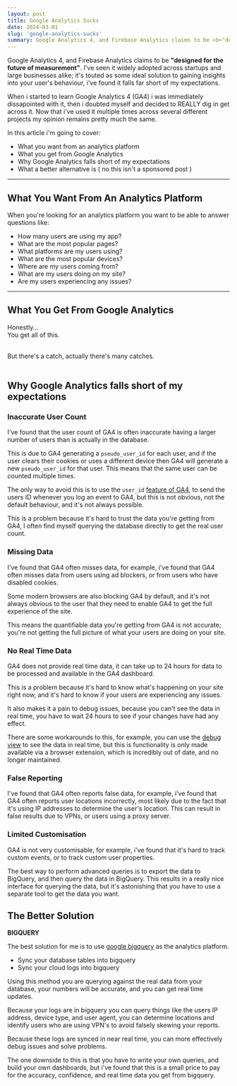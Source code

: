 ```yaml
---
layout: post
title: Google Analytics Sucks
date: 2024-03-01
slug: 'google-analytics-sucks'
summary: Google Analytics 4, and Firebase Analytics claims to be <b>"designed for the future of measurement"</b>. I've seen it widely adopted across startups and large businesses alike; it's touted as some ideal solution to gaining insights into your user's behaviour, i've found it falls far short of my expectations.
---
```


Google Analytics 4, and Firebase Analytics claims to be <b>"designed for the future of measurement"</b>. I've seen it widely adopted across startups and large businesses alike; it's touted as some ideal solution to gaining insights into your user's behaviour, i've found it falls far short of my expectations.

When i started to learn Google Analytics 4 (GA4) i was immediately dissapointed with it, then i doubted myself and decided to REALLY dig in get across it. Now that i've used it multiple times across several different projects my opinion remains pretty much the same.

In this article i'm going to cover:

- What you want from an analytics platform
- What you get from Google Analytics
- Why Google Analytics falls short of my expectations
- What a better alternative is ( no this isn't a sponsored post )

<hr>

## What You Want From An Analytics Platform

When you're looking for an analytics platform you want to be able to answer questions like:

- How many users are using my app?
- What are the most popular pages?
- What platforms are my users using?
- What are the most popular devices?
- Where are my users coming from?
- What are my users doing on my site?
- Are my users experiencing any issues?

<hr>

## What You Get From Google Analytics

Honestly...<br>
You get all of this.<br><br>

But there's a catch, actually there's many catches.<br><br>

## Why Google Analytics falls short of my expectations

### Inaccurate User Count

I've found that the user count of GA4 is often inaccurate having a larger number of users than is actually in the database.

This is due to GA4 generating a `pseudo_user_id` for each user, and if the user clears their cookies or uses a different device then GA4 will generate a new `pseudo_user_id` for that user. This means that the same user can be counted multiple times.

The only way to avoid this is to use the `user_id` [feature of GA4](https://firebase.google.com/docs/analytics/userid#web-modular-api), to send the users ID whenever you log an event to GA4, but this is not obvious, not the default behaviour, and it's not always possible.

This is a problem because it's hard to trust the data you're getting from GA4, I often find myself querying the database directly to get the real user count.

### Missing Data

I've found that GA4 often misses data, for example, i've found that GA4 often misses data from users using ad blockers, or from users who have disabled cookies.

Some modern browsers are also blocking GA4 by default, and it's not always obvious to the user that they need to enable GA4 to get the full experience of the site.

This means the quantifiable data you're getting from GA4 is not accurate; you're not getting the full picture of what your users are doing on your site.

### No Real Time Data

GA4 does not provide real time data, it can take up to 24 hours for data to be processed and available in the GA4 dashboard.

This is a problem because it's hard to know what's happening on your site right now, and it's hard to know if your users are experiencing any issues.

It also makes it a pain to debug issues, because you can't see the data in real time, you have to wait 24 hours to see if your changes have had any effect.

There are some workarounds to this, for example, you can use the [debug view](https://chromewebstore.google.com/detail/google-analytics-debugger/jnkmfdileelhofjcijamephohjechhna) to see the data in real time, but this is functionality is only made available via a browser extension, which is incredibly out of date, and no longer maintained.

### False Reporting

I've found that GA4 often reports false data, for example, i've found that GA4 often reports user locations incorrectly, most likely due to the fact that it's using IP addresses to determine the user's location.
This can result in false results due to VPNs, or users using a proxy server.

### Limited Customisation

GA4 is not very customisable, for example, i've found that it's hard to track custom events, or to track custom user properties.

The best way to perform advanced queries is to export the data to BigQuery, and then query the data in BigQuery. This results in a really nice interface for querying the data, but it's astonishing that you have to use a separate tool to get the data you want.

## The Better Solution

**BIGQUERY**

The best solution for me is to use [google bigquery](https://cloud.google.com/bigquery/?hl=en) as the analytics platform.

- Sync your database tables into bigquery
- Sync your cloud logs into bigquery

Using this method you are querying against the real data from your database, your numbers will be accurate, and you can get real time updates.

Because your logs are in bigquery you can query things like the users IP address, device type, and user agent, you can determine locations and identify users who are using VPN's to avoid falsely skewing your reports.

Because these logs are synced in near real time, you can more effectively debug issues and solve problems.

The one downside to this is that you have to write your own queries, and build your own dashboards, but i've found that this is a small price to pay for the accuracy, confidence, and real time data you get from bigquery.
